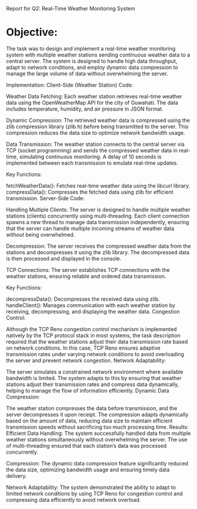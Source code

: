 Report for Q2: Real-Time Weather Monitoring System
# Objective:
The task was to design and implement a real-time weather monitoring system with multiple weather stations sending continuous weather data to a central server. The system is designed to handle high data throughput, adapt to network conditions, and employ dynamic data compression to manage the large volume of data without overwhelming the server.

Implementation:
Client-Side (Weather Station) Code:

Weather Data Fetching: Each weather station retrieves real-time weather data using the OpenWeatherMap API for the city of Guwahati. The data includes temperature, humidity, and air pressure in JSON format.

Dynamic Compression: The retrieved weather data is compressed using the zlib compression library (zlib.h) before being transmitted to the server. This compression reduces the data size to optimize network bandwidth usage.

Data Transmission: The weather station connects to the central server via TCP (socket programming) and sends the compressed weather data in real-time, simulating continuous monitoring. A delay of 10 seconds is implemented between each transmission to emulate real-time updates.

Key Functions:

fetchWeatherData(): Fetches real-time weather data using the libcurl library.
compressData(): Compresses the fetched data using zlib for efficient transmission.
Server-Side Code:

Handling Multiple Clients: The server is designed to handle multiple weather stations (clients) concurrently using multi-threading. Each client connection spawns a new thread to manage data transmission independently, ensuring that the server can handle multiple incoming streams of weather data without being overwhelmed.

Decompression: The server receives the compressed weather data from the stations and decompresses it using the zlib library. The decompressed data is then processed and displayed in the console.

TCP Connections: The server establishes TCP connections with the weather stations, ensuring reliable and ordered data transmission.

Key Functions:

decompressData(): Decompresses the received data using zlib.
handleClient(): Manages communication with each weather station by receiving, decompressing, and displaying the weather data.
Congestion Control:

Although the TCP Reno congestion control mechanism is implemented natively by the TCP protocol stack in most systems, the task description required that the weather stations adjust their data transmission rate based on network conditions. In this case, TCP Reno ensures adaptive transmission rates under varying network conditions to avoid overloading the server and prevent network congestion.
Network Adaptability:

The server simulates a constrained network environment where available bandwidth is limited. The system adapts to this by ensuring that weather stations adjust their transmission rates and compress data dynamically, helping to manage the flow of information efficiently.
Dynamic Data Compression:

The weather station compresses the data before transmission, and the server decompresses it upon receipt. The compression adapts dynamically based on the amount of data, reducing data size to maintain efficient transmission speeds without sacrificing too much processing time.
Results:
Efficient Data Handling: The system successfully handled data from multiple weather stations simultaneously without overwhelming the server. The use of multi-threading ensured that each station’s data was processed concurrently.

Compression: The dynamic data compression feature significantly reduced the data size, optimizing bandwidth usage and ensuring timely data delivery.

Network Adaptability: The system demonstrated the ability to adapt to limited network conditions by using TCP Reno for congestion control and compressing data efficiently to avoid network overload.
